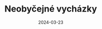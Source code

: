 ---
layout: layouts/non-en-archive-episode.njk
title: Neobyčejné vycházky
date: "2024-03-23"
link: https://www.rtvs.sk/televizia/archiv/14252/456124
datum: 23. 3. 2024
tv: RTVS :2
foto: Walks_357x206.jpg
alt: Walks main picture
perex: ČT Ostrava - Kovářství na Helfštýně | MTVA Szeged - Kartáčníci | RTVS Košice - Tkalcovství | TVP Kraków - Patchwork
tags: skarchive
---